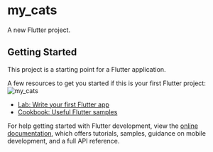 # my_cats

A new Flutter project.

## Getting Started

This project is a starting point for a Flutter application.

A few resources to get you started if this is your first Flutter project:
![my_cats](https://github.com/Salem-balfaqih/My_Cats/assets/137483972/326464fb-aad8-4ccc-91cc-d121b6eaf50b)

- [Lab: Write your first Flutter app](https://docs.flutter.dev/get-started/codelab)
- [Cookbook: Useful Flutter samples](https://docs.flutter.dev/cookbook)

For help getting started with Flutter development, view the
[online documentation](https://docs.flutter.dev/), which offers tutorials,
samples, guidance on mobile development, and a full API reference.
